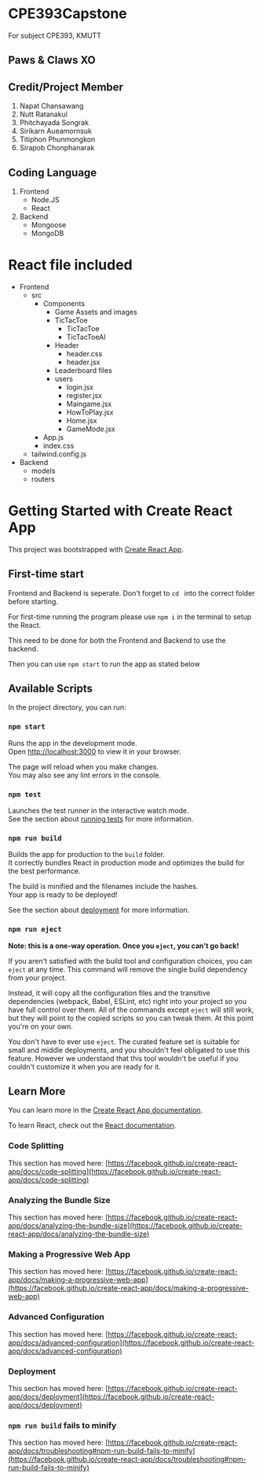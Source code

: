 # CPE393Capstone
For subject CPE393, KMUTT

## Paws & Claws XO

## Credit/Project Member
1. Napat Chansawang
2. Nutt Ratanakul
3. Phitchayada Songrak
4. Sirikarn Aueamornsuk
5. Titiphon Phunmongkon
6. Sirapob Chonphanarak 

## Coding Language
1. Frontend
    - Node.JS
    - React
2. Backend
    - Mongoose
    - MongoDB

# React file included
- Frontend
    - src
        - Components
            - Game Assets and images
            - TicTacToe
                - TicTacToe
                - TicTacToeAI
            - Header
                - header.css
                - header.jsx
            - Leaderboard files
            - users
                - login.jsx
                - register.jsx
                - Maingame.jsx
                - HowToPlay.jsx
                - Home.jsx
                - GameMode.jsx
        - App.js
        - index.css
    - tailwind.config.js
- Backend
    - models
    - routers

# Getting Started with Create React App

This project was bootstrapped with [Create React App](https://github.com/facebook/create-react-app).

## First-time start 

Frontend and Backend is seperate. Don't forget to `cd ` into the correct folder before starting.

For first-time running the program please use `npm i` in the terminal to setup the React.

This need to be done for both the Frontend and Backend to use the backend.

Then you can use `npm start` to run the app as stated below

## Available Scripts

In the project directory, you can run:

### `npm start`

Runs the app in the development mode.\
Open [http://localhost:3000](http://localhost:3000) to view it in your browser.

The page will reload when you make changes.\
You may also see any lint errors in the console.

### `npm test`

Launches the test runner in the interactive watch mode.\
See the section about [running tests](https://facebook.github.io/create-react-app/docs/running-tests) for more information.

### `npm run build`

Builds the app for production to the `build` folder.\
It correctly bundles React in production mode and optimizes the build for the best performance.

The build is minified and the filenames include the hashes.\
Your app is ready to be deployed!

See the section about [deployment](https://facebook.github.io/create-react-app/docs/deployment) for more information.

### `npm run eject`

**Note: this is a one-way operation. Once you `eject`, you can't go back!**

If you aren't satisfied with the build tool and configuration choices, you can `eject` at any time. This command will remove the single build dependency from your project.

Instead, it will copy all the configuration files and the transitive dependencies (webpack, Babel, ESLint, etc) right into your project so you have full control over them. All of the commands except `eject` will still work, but they will point to the copied scripts so you can tweak them. At this point you're on your own.

You don't have to ever use `eject`. The curated feature set is suitable for small and middle deployments, and you shouldn't feel obligated to use this feature. However we understand that this tool wouldn't be useful if you couldn't customize it when you are ready for it.

## Learn More

You can learn more in the [Create React App documentation](https://facebook.github.io/create-react-app/docs/getting-started).

To learn React, check out the [React documentation](https://reactjs.org/).

### Code Splitting

This section has moved here: [https://facebook.github.io/create-react-app/docs/code-splitting](https://facebook.github.io/create-react-app/docs/code-splitting)

### Analyzing the Bundle Size

This section has moved here: [https://facebook.github.io/create-react-app/docs/analyzing-the-bundle-size](https://facebook.github.io/create-react-app/docs/analyzing-the-bundle-size)

### Making a Progressive Web App

This section has moved here: [https://facebook.github.io/create-react-app/docs/making-a-progressive-web-app](https://facebook.github.io/create-react-app/docs/making-a-progressive-web-app)

### Advanced Configuration

This section has moved here: [https://facebook.github.io/create-react-app/docs/advanced-configuration](https://facebook.github.io/create-react-app/docs/advanced-configuration)

### Deployment

This section has moved here: [https://facebook.github.io/create-react-app/docs/deployment](https://facebook.github.io/create-react-app/docs/deployment)

### `npm run build` fails to minify

This section has moved here: [https://facebook.github.io/create-react-app/docs/troubleshooting#npm-run-build-fails-to-minify](https://facebook.github.io/create-react-app/docs/troubleshooting#npm-run-build-fails-to-minify)

